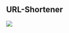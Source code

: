 ## URL-Shortener
<img src="https://www.google.com/imgres?imgurl=https%3A%2F%2Fseohacker.wpengine.com%2Fwp-content%2Fuploads%2F2018%2F04%2FBest-URL-Shortening-Tools-For-2018-.jpg&imgrefurl=https%3A%2F%2Fseo-hacker.com%2Furl-shortening-tools-2019%2F&tbnid=rS9CVG11RjjFNM&vet=12ahUKEwjPvKXGzNXuAhVdlEsFHX6EDfwQMygBegUIARC8AQ..i&docid=kYdTIqZ44yiG9M&w=1024&h=768&q=url%20shortener&client=ms-android-vivo&ved=2ahUKEwjPvKXGzNXuAhVdlEsFHX6EDfwQMygBegUIARC8AQ">

